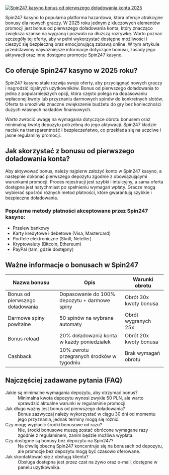 [![Spin247 kasyno bonus od pierwszego doładowania konta 2025](https://123-caf.pages.dev/gitsignup.png)](https://vrmoo.ru/Bt82HjjY)

<p>Spin247 kasyno to popularna platforma hazardowa, która oferuje atrakcyjne bonusy dla nowych graczy. W 2025 roku jednym z kluczowych elementów promocji jest bonus od pierwszego doładowania konta, który znacząco zwiększa szanse na wygraną i pozwala na dłuższą rozrywkę. Warto poznać szczegóły tej oferty, aby w pełni wykorzystać dostępne możliwości i cieszyć się bezpieczną oraz emocjonującą zabawą online. W tym artykule przedstawimy najważniejsze informacje dotyczące bonusu, zasady jego aktywacji oraz inne dostępne promocje Spin247 kasyno.</p>  <h2>Co oferuje Spin247 kasyno w 2025 roku?</h2> <p>Spin247 kasyno stale rozwija swoje oferty, aby przyciągnąć nowych graczy i nagrodzić lojalnych użytkowników. Bonus od pierwszego doładowania to jedna z popularniejszych opcji, która często polega na dopasowaniu wpłaconej kwoty lub przyznaniu darmowych spinów do konkretnych slotów. Oferta ta umożliwia znaczne zwiększenie budżetu do gry bez konieczności dużych własnych nakładów finansowych.</p> <p>Warto zwrócić uwagę na wymagania dotyczące obrotu bonusem oraz minimalną kwotę depozytu potrzebną do jego aktywacji. Spin247 kładzie nacisk na transparentność i bezpieczeństwo, co przekłada się na uczciwe i jasne regulaminy promocji.</p>  <h2>Jak skorzystać z bonusu od pierwszego doładowania konta?</h2> <p>Aby aktywować bonus, należy najpierw założyć konto w Spin247 kasyno, a następnie dokonać pierwszego depozytu zgodnie z obowiązującymi warunkami promocji. Proces rejestracji jest szybki i intuicyjny, a sama oferta dostępna jest natychmiast po spełnieniu wymagań wpłaty. Gracze mogą wybierać spośród różnych metod płatności, które gwarantują szybkie i bezpieczne doładowania.</p>  <h3>Popularne metody płatności akceptowane przez Spin247 kasyno:</h3> <ul>   <li>Przelew bankowy</li>   <li>Karty kredytowe i debetowe (Visa, Mastercard)</li>   <li>Portfele elektroniczne (Skrill, Neteller)</li>   <li>Kryptowaluty (Bitcoin, Ethereum)</li>   <li>PayPal (tam, gdzie dostępny)</li> </ul>  <h2>Ważne informacje o bonusach w Spin247</h2> <table> <thead> <tr> <th>Nazwa bonusu</th> <th>Opis</th> <th>Warunki obrotu</th> </tr> </thead> <tbody> <tr> <td>Bonus od pierwszego doładowania</td> <td>Dopasowanie do 100% depozytu + darmowe spiny</td> <td>Obrót 30x kwoty bonusa</td> </tr> <tr> <td>Darmowe spiny powitalne</td> <td>50 spinów na wybrane automaty</td> <td>Obrót wygranych 25x</td> </tr> <tr> <td>Bonus reload</td> <td>20% doładowania konta w każdy poniedziałek</td> <td>Obrót 20x kwoty bonusa</td> </tr> <tr> <td>Cashback</td> <td>10% zwrotu przegranych środków w tygodniu</td> <td>Brak wymagań obrotu</td> </tr> </tbody> </table>  <h2>Najczęściej zadawane pytania (FAQ)</h2> <dl>   <dt>Jakie są minimalne wymagania depozytu, aby otrzymać bonus?</dt>   <dd>Minimalna kwota depozytu wynosi zwykle 50 PLN, ale warto sprawdzić aktualne warunki w regulaminie promocji.</dd>    <dt>Jak długo ważny jest bonus od pierwszego doładowania?</dt>   <dd>Bonus zazwyczaj należy wykorzystać w ciągu 30 dni od momentu jego przyznania, jednak terminy mogą się różnić.</dd>    <dt>Czy mogę wypłacić środki bonusowe od razu?</dt>   <dd>Nie, środki bonusowe muszą zostać obrócone wymagane razy zgodnie z regulaminem, zanim będzie możliwa wypłata.</dd>    <dt>Czy dostępne są bonusy bez depozytu na Spin247?</dt>   <dd>Na chwilę obecną Spin247 koncentruje się na bonusach od depozytu, ale promocje bez depozytu mogą być czasowo oferowane.</dd>    <dt>Jak skontaktować się z obsługą klienta?</dt>   <dd>Obsługa dostępna jest przez czat na żywo oraz e-mail, dostępne w panelu użytkownika.</dd> </dl>